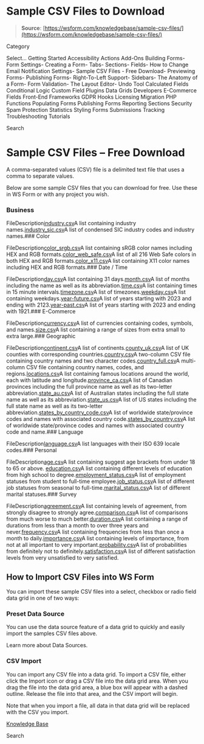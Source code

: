 # Sample CSV Files to Download

> **Source**: [https://wsform.com/knowledgebase/sample-csv-files/](https://wsform.com/knowledgebase/sample-csv-files/)


Category

Select...
 Getting Started Accessibility Actions Add-Ons Building Forms- Form Settings- Creating a Form- Tabs- Sections- Fields- How to Change Email Notification Settings- Sample CSV Files - Free Download- Previewing Forms- Publishing Forms- Right-To-Left Support- Sidebars- The Anatomy of a Form- Form Validation- The Layout Editor- Undo Tool Calculated Fields Conditional Logic Custom Field Plugins Data Grids Developers E-Commerce Fields Front-End Frameworks GDPR Hooks Licensing Migration PHP Functions Populating Forms Publishing Forms Reporting Sections Security Spam Protection Statistics Styling Forms Submissions Tracking Troubleshooting Tutorials

Search

# Sample CSV Files – Free Download

A comma-separated values (CSV) file is a delimited text file that uses a comma to separate values.

Below are some sample CSV files that you can download for free. Use these in WS Form or with any project you wish.

### Business

FileDescription[industry.csv](https://cdn.wsform.com/wp-content/uploads/2020/06/industry.csv)A list containing industry names.[industry_sic.csv](https://cdn.wsform.com/wp-content/uploads/2020/06/industry_sic.csv)A list of condensed SIC industry codes and industry names.### Color

FileDescription[color_srgb.csv](https://cdn.wsform.com/wp-content/uploads/2020/06/color_srgb.csv)A list containing sRGB color names including HEX and RGB formats.[color_web_safe.csv](https://cdn.wsform.com/wp-content/uploads/2020/06/color_web_safe.csv)A list of all 216 Web Safe colors in both HEX and RGB formats.[color_x11.csv](https://cdn.wsform.com/wp-content/uploads/2020/06/color_x11.csv)A list containing X11 color names including HEX and RGB formats.### Date / Time

FileDescription[day.csv](https://wsform.com/wp-content/uploads/2021/04/day.csv)A list containing 31 days.[month.csv](https://cdn.wsform.com/wp-content/uploads/2021/04/month.csv)A list of months including the name as well as its abbreviation.[time.csv](https://cdn.wsform.com/wp-content/uploads/2020/06/time.csv)A list containing times in 15 minute intervals.[timezone.csv](https://cdn.wsform.com/wp-content/uploads/2020/12/timezone.csv)A list of timezones.[weekday.csv](https://cdn.wsform.com/wp-content/uploads/2021/04/weekday.csv)A list containing weekdays.[year-future.csv](https://cdn.wsform.com/wp-content/uploads/2021/08/year-future.csv)A list of years starting with 2023 and ending with 2123.[year-past.csv](https://cdn.wsform.com/wp-content/uploads/2021/08/year-past.csv)A list of years starting with 2023 and ending with 1921.### E-Commerce

FileDescription[currency.csv](https://cdn.wsform.com/wp-content/uploads/2021/05/currency.csv)A list of currencies containing codes, symbols, and names.[size.csv](https://cdn.wsform.com/wp-content/uploads/2020/06/size.csv)A list containing a range of sizes from extra small to extra large.### Geographic

FileDescription[continent.csv](https://cdn.wsform.com/wp-content/uploads/2020/06/continent.csv)A list of continents.[county_uk.csv](https://cdn.wsform.com/wp-content/uploads/2020/06/county_uk.csv)A list of UK counties with corresponding countries.[country.csv](https://cdn.wsform.com/wp-content/uploads/2018/09/country.csv)A two-column CSV file containing country names and two character codes.[country_full.csv](https://cdn.wsform.com/wp-content/uploads/2018/09/country_full.csv)A multi-column CSV file containing country names, codes, and regions.[locations.csv](https://cdn.wsform.com/wp-content/uploads/2020/12/locations.csv)A list containing famous locations around the world, each with latitude and longitude.[province_ca.csv](https://cdn.wsform.com/wp-content/uploads/2024/03/province_ca.csv)A list of Canadian provinces including the full province name as well as its two-letter abbreviation.[state_au.csv](https://cdn.wsform.com/wp-content/uploads/2020/06/state_au.csv)A list of Australian states including the full state name as well as its abbreviation.[state_us.csv](https://cdn.wsform.com/wp-content/uploads/2019/12/state_us.csv)A list of US states including the full state name as well as its two-letter abbreviation.[states_by_country_code.csv](https://wsform.com/wp-content/uploads/2023/01/states_by_country_code.csv)A list of worldwide state/province codes and names with associated country code.[states_by_country.csv](https://wsform.com/wp-content/uploads/2023/01/states_by_country.csv)A list of worldwide state/province codes and names with associated country code and name.### Language

FileDescription[language.csv](https://wsform.com/wp-content/uploads/2024/11/language.csv)A list languages with their ISO 639 locale codes.### Personal

FileDescription[age.csv](https://cdn.wsform.com/wp-content/uploads/2020/06/age.csv)A list containing suggest age brackets from under 18 to 65 or above. [education.csv](https://cdn.wsform.com/wp-content/uploads/2020/06/education.csv)A list containing different levels of education from high school to degree.[employment_status.csv](https://cdn.wsform.com/wp-content/uploads/2020/06/employment_status.csv)A list of employment statuses from student to full-time employee.[job_status.csv](https://cdn.wsform.com/wp-content/uploads/2020/06/job_status.csv)A list of different job statuses from seasonal to full-time.[marital_status.csv](https://cdn.wsform.com/wp-content/uploads/2020/06/marital_status.csv)A list of different marital statuses.### Survey

FileDescription[agreement.csv](https://cdn.wsform.com/wp-content/uploads/2020/06/agreement.csv)A list containing levels of agreement, from strongly disagree to strongly agree.[comparison.csv](https://cdn.wsform.com/wp-content/uploads/2020/06/comparison.csv)A list of comparisons from much worse to much better.[duration.csv](https://cdn.wsform.com/wp-content/uploads/2020/06/duration.csv)A list containing a range of durations from less than a month to over three years and never.[frequency.csv](https://cdn.wsform.com/wp-content/uploads/2020/06/frequency.csv)A list containing frequencies from less than once a month to daily.[importance.csv](https://cdn.wsform.com/wp-content/uploads/2020/06/importance.csv)A list containing levels of importance, from not at all important to very important.[probability.csv](https://cdn.wsform.com/wp-content/uploads/2020/06/probability.csv)A list of probabilities from definitely not to definitely.[satisfaction.csv](https://cdn.wsform.com/wp-content/uploads/2020/06/satisfaction.csv)A list of different satisfaction levels from very unsatisfied to very satisfied.
## How to Import CSV Files into WS Form

You can import these sample CSV files into a select, checkbox or radio field data grid in one of two ways:

### Preset Data Source

You can use the data source feature of a data grid to quickly and easily import the samples CSV files above.

Learn more about Data Sources.

### CSV Import

You can import any CSV file into a data grid. To import a CSV file, either click the Import  icon or drag a CSV file into the data grid area. When you drag the file into the data grid area, a blue box will appear with a dashed outline. Release the file into that area, and the CSV import will begin.

Note that when you import a file, all data in that data grid will be replaced with the CSV you import.

 

[Knowledge Base](https://wsform.com/knowledgebase/)

Search

